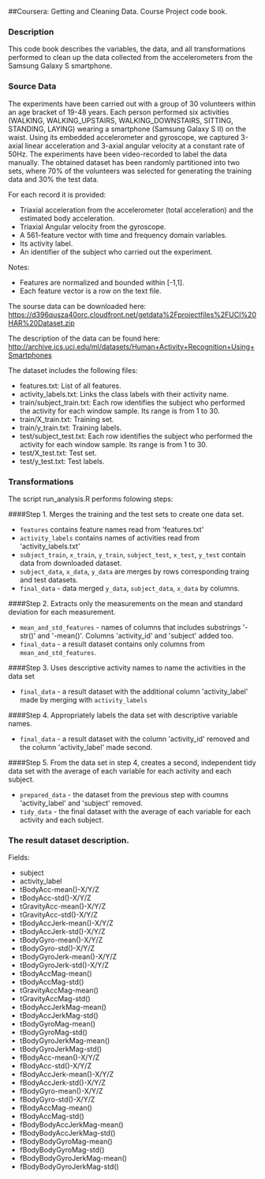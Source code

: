 ##Coursera: Getting and Cleaning Data. Course Project code book.

### Description
This code book describes the variables, the data, and all transformations performed to clean up the data collected from the accelerometers from the Samsung Galaxy S smartphone. 

### Source Data
The experiments have been carried out with a group of 30 volunteers within an age bracket of 19-48 years. Each person performed six activities (WALKING, WALKING_UPSTAIRS, WALKING_DOWNSTAIRS, SITTING, STANDING, LAYING) wearing a smartphone (Samsung Galaxy S II) on the waist. Using its embedded accelerometer and gyroscope, we captured 3-axial linear acceleration and 3-axial angular velocity at a constant rate of 50Hz. The experiments have been video-recorded to label the data manually. The obtained dataset has been randomly partitioned into two sets, where 70% of the volunteers was selected for generating the training data and 30% the test data. 

For each record it is provided:

- Triaxial acceleration from the accelerometer (total acceleration) and the estimated body acceleration.
- Triaxial Angular velocity from the gyroscope. 
- A 561-feature vector with time and frequency domain variables. 
- Its activity label. 
- An identifier of the subject who carried out the experiment.

Notes:

- Features are normalized and bounded within [-1,1].
- Each feature vector is a row on the text file.

The sourse data can be downloaded here:
https://d396qusza40orc.cloudfront.net/getdata%2Fprojectfiles%2FUCI%20HAR%20Dataset.zip

The description of the data can be found here:
http://archive.ics.uci.edu/ml/datasets/Human+Activity+Recognition+Using+Smartphones

The dataset includes the following files:

- features.txt: List of all features.
- activity_labels.txt: Links the class labels with their activity name.
- train/subject_train.txt: Each row identifies the subject who performed the activity for each window sample. Its range is from 1 to 30. 
- train/X_train.txt: Training set.
- train/y_train.txt: Training labels.
- test/subject_test.txt: Each row identifies the subject who performed the activity for each window sample. Its range is from 1 to 30. 
- test/X_test.txt: Test set.
- test/y_test.txt: Test labels.

### Transformations
The script run_analysis.R performs folowing steps:

####Step 1. Merges the training and the test sets to create one data set.
- `features` contains feature names read from 'features.txt'
- `activity_labels` contains names of activities read from 'activity_labels.txt'
- `subject_train`, `x_train`, `y_train`, `subject_test`, `x_test`, `y_test` contain data from downloaded dataset.
- `subject_data`, `x_data`, `y_data` are merges by rows corresponding traing and test datasets.
- `final_data` - data merged `y_data`, `subject_data`, `x_data` by columns.

####Step 2. Extracts only the measurements on the mean and standard deviation for each measurement.
- `mean_and_std_features` - names of columns that includes substrings '-str()' and '-mean()'. Columns 'activity_id' and 'subject' added too.
- `final_data` - a result dataset contains only columns from `mean_and_std_features`.

####Step 3. Uses descriptive activity names to name the activities in the data set
- `final_data` - a result dataset with the additional column 'activity_label' made by merging with `activity_labels`

####Step 4. Appropriately labels the data set with descriptive variable names.
- `final_data` - a result dataset with the column 'activity_id' removed and the column 'activity_label' made second.

####Step 5. From the data set in step 4, creates a second, independent tidy data set with the average of each variable for each activity and each subject.
- `prepared_data` - the dataset from the previous step with coumns 'activity_label' and 'subject' removed.
- `tidy_data` - the final dataset with the average of each variable for each activity and each subject.


### The result dataset description.

Fields:

- subject               
- activity_label
- tBodyAcc-mean()-X/Y/Z
- tBodyAcc-std()-X/Y/Z
- tGravityAcc-mean()-X/Y/Z
- tGravityAcc-std()-X/Y/Z    
- tBodyAccJerk-mean()-X/Y/Z
- tBodyAccJerk-std()-X/Y/Z
- tBodyGyro-mean()-X/Y/Z
- tBodyGyro-std()-X/Y/Z
- tBodyGyroJerk-mean()-X/Y/Z
- tBodyGyroJerk-std()-X/Y/Z
- tBodyAccMag-mean()
- tBodyAccMag-std()
- tGravityAccMag-mean()
- tGravityAccMag-std()
- tBodyAccJerkMag-mean()
- tBodyAccJerkMag-std()
- tBodyGyroMag-mean()
- tBodyGyroMag-std()
- tBodyGyroJerkMag-mean()
- tBodyGyroJerkMag-std()
- fBodyAcc-mean()-X/Y/Z
- fBodyAcc-std()-X/Y/Z
- fBodyAccJerk-mean()-X/Y/Z
- fBodyAccJerk-std()-X/Y/Z
- fBodyGyro-mean()-X/Y/Z
- fBodyGyro-std()-X/Y/Z
- fBodyAccMag-mean()
- fBodyAccMag-std()
- fBodyBodyAccJerkMag-mean()
- fBodyBodyAccJerkMag-std()
- fBodyBodyGyroMag-mean()
- fBodyBodyGyroMag-std()
- fBodyBodyGyroJerkMag-mean()
- fBodyBodyGyroJerkMag-std()